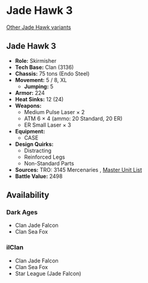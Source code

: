 # Jade Hawk 3 

[Other Jade Hawk variants](../jade_hawk.md) 

## Jade Hawk 3 

- **Role:** Skirmisher 
- **Tech Base:** Clan (3136) 
- **Chassis:** 75 tons (Endo Steel) 
- **Movement:** 5 / 8, XL 
  - **Jumping:** 5 
- **Armor:** 224 
- **Heat Sinks:** 12 (24) 
- **Weapons:** 
  - Medium Pulse Laser × 2 
  - ATM 6 × 4 (ammo: 20 Standard, 20 ER) 
  - ER Small Laser × 3 
- **Equipment:** 
  - CASE 
- **Design Quirks:** 
  - Distracting 
  - Reinforced Legs 
  - Non-Standard Parts 
- **Sources:** TRO: 3145 Mercenaries , [Master Unit List](http://masterunitlist.info/Unit/Details/6568) 
- **Battle Value:** 2498 

## Availability 

### Dark Ages 

- Clan Jade Falcon 
- Clan Sea Fox 

### ilClan 

- Clan Jade Falcon 
- Clan Sea Fox 
- Star League (Jade Falcon) 

